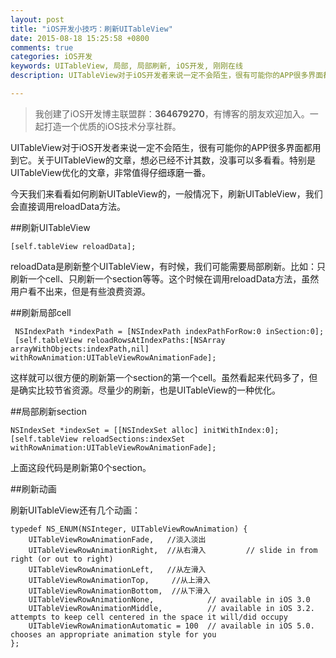 ```yaml
---
layout: post
title: "iOS开发小技巧：刷新UITableView"
date: 2015-08-18 15:25:58 +0800
comments: true
categories: iOS开发
keywords: UITableView, 局部, 局部刷新, iOS开发, 刚刚在线
description: UITableView对于iOS开发者来说一定不会陌生，很有可能你的APP很多界面都用到它。关于UITableView的文章，想必已经不计其数，没事可以多看看。特别是UITableView优化的文章，非常值得仔细琢磨一番。

---
```


>我创建了iOS开发博主联盟群：**364679270**，有博客的朋友欢迎加入。一起打造一个优质的iOS技术分享社群。


UITableView对于iOS开发者来说一定不会陌生，很有可能你的APP很多界面都用到它。关于UITableView的文章，想必已经不计其数，没事可以多看看。特别是UITableView优化的文章，非常值得仔细琢磨一番。

今天我们来看看如何刷新UITableView的，一般情况下，刷新UITableView，我们会直接调用reloadData方法。

##刷新UITableView

	[self.tableView reloadData];

reloadData是刷新整个UITableView，有时候，我们可能需要局部刷新。比如：只刷新一个cell、只刷新一个section等等。这个时候在调用reloadData方法，虽然用户看不出来，但是有些浪费资源。



##刷新局部cell

     NSIndexPath *indexPath = [NSIndexPath indexPathForRow:0 inSection:0];
     [self.tableView reloadRowsAtIndexPaths:[NSArray arrayWithObjects:indexPath,nil] withRowAnimation:UITableViewRowAnimationFade];
     
这样就可以很方便的刷新第一个section的第一个cell。虽然看起来代码多了，但是确实比较节省资源。尽量少的刷新，也是UITableView的一种优化。    
     
##局部刷新section

	NSIndexSet *indexSet = [[NSIndexSet alloc] initWithIndex:0];
	[self.tableView reloadSections:indexSet withRowAnimation:UITableViewRowAnimationFade];

上面这段代码是刷新第0个section。

##刷新动画

刷新UITableView还有几个动画：

	typedef NS_ENUM(NSInteger, UITableViewRowAnimation) {
	    UITableViewRowAnimationFade,   //淡入淡出
	    UITableViewRowAnimationRight,  //从右滑入         // slide in from right (or out to right)
	    UITableViewRowAnimationLeft,   //从左滑入
	    UITableViewRowAnimationTop,		//从上滑入
	    UITableViewRowAnimationBottom,	//从下滑入
	    UITableViewRowAnimationNone,            // available in iOS 3.0
	    UITableViewRowAnimationMiddle,          // available in iOS 3.2.  attempts to keep cell centered in the space it will/did occupy
	    UITableViewRowAnimationAutomatic = 100  // available in iOS 5.0.  chooses an appropriate animation style for you
	};
	
	